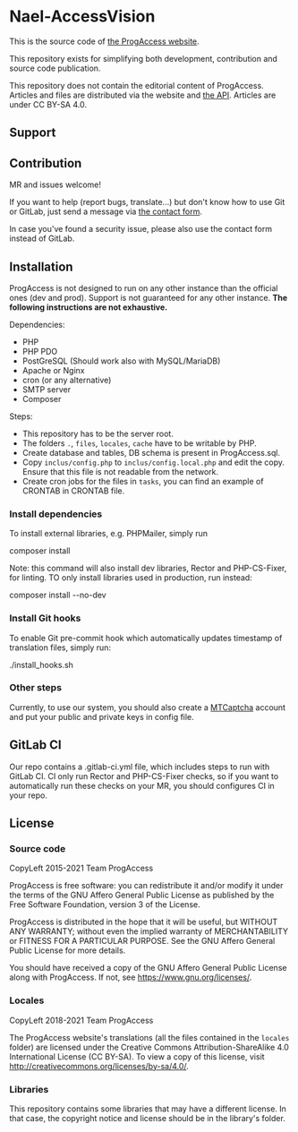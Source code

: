 # Nael-AccessVision

This is the source code of [the ProgAccess website](https://progaccess.net).

This repository exists for simplifying both development, contribution and source code publication.

This repository does not contain the editorial content of ProgAccess. Articles and files are distributed via the website and [the API](https://progaccess.net/api). Articles are under CC BY-SA 4.0.

## Support

## Contribution

MR and issues welcome!

If you want to help (report bugs, translate...) but don't know how to use Git or GitLab, just send a message via [the contact form](https://progaccess.net/contacter.php).

In case you've found a security issue, please also use the contact form instead of GitLab.

## Installation

ProgAccess is not designed to run on any other instance than the official ones (dev and prod). Support is not guaranteed for any other instance. **The following instructions are not exhaustive.**

Dependencies:
* PHP
* PHP PDO
* PostGreSQL (Should work also with MySQL/MariaDB)
* Apache or Nginx
* cron (or any alternative)
* SMTP server
* Composer

Steps:
* This repository has to be the server root.
* The folders `.`, `files`, `locales`, `cache` have to be writable by PHP.
* Create database and tables, DB schema is present in ProgAccess.sql.
* Copy `inclus/config.php` to `inclus/config.local.php` and edit the copy. Ensure that this file is not readable from the network.
* Create cron jobs for the files in `tasks`, you can find an example of CRONTAB in CRONTAB file.

### Install dependencies

To install external libraries, e.g. PHPMailer, simply run

composer install

Note: this command will also install dev libraries, Rector and PHP-CS-Fixer, for linting. TO only install libraries used in production, run instead:

composer install --no-dev

### Install Git hooks

To enable Git pre-commit hook which automatically updates timestamp of translation files, simply run:

./install_hooks.sh

### Other steps

Currently, to use our system, you should also create a [MTCaptcha](https://www.mtcaptcha.com/) account and put your public and private keys in config file.


## GitLab CI

Our repo contains a .gitlab-ci.yml file, which includes steps to run with GitLab CI. CI only run Rector and PHP-CS-Fixer checks, so if you want to automatically run these checks on your MR, you should configures CI in your repo.


## License

### Source code

CopyLeft 2015-2021 Team ProgAccess

ProgAccess is free software: you can redistribute it and/or modify it under the terms of the GNU Affero General Public License as published by the Free Software Foundation, version 3 of the License.

ProgAccess is distributed in the hope that it will be useful, but WITHOUT ANY WARRANTY; without even the implied warranty of MERCHANTABILITY or FITNESS FOR A PARTICULAR PURPOSE. See the GNU Affero General Public License for more details.

You should have received a copy of the GNU Affero General Public License along with ProgAccess. If not, see https://www.gnu.org/licenses/.

### Locales

CopyLeft 2018-2021 Team ProgAccess

The ProgAccess website's translations (all the files contained in the `locales` folder) are licensed under the Creative Commons Attribution-ShareAlike 4.0 International License (CC BY-SA). To view a copy of this license, visit http://creativecommons.org/licenses/by-sa/4.0/.

### Libraries

This repository contains some libraries that may have a different license. In that case, the copyright notice and license should be in the library's folder.
